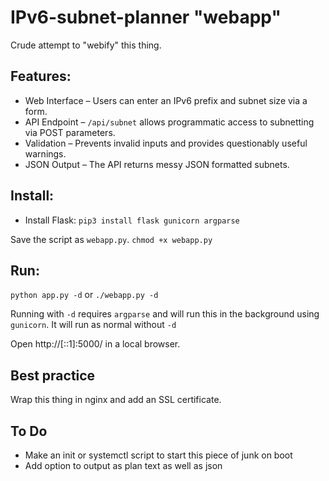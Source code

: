 # IPv6-subnet-planner "webapp"

Crude attempt to "webify" this thing.

## Features:
* Web Interface – Users can enter an IPv6 prefix and subnet size via a form.
* API Endpoint – `/api/subnet` allows programmatic access to subnetting via POST parameters.
* Validation – Prevents invalid inputs and provides questionably useful warnings.
* JSON Output – The API returns messy JSON formatted subnets.

## Install:
* Install Flask:
`pip3 install flask gunicorn argparse`

Save the script as `webapp.py`.
`chmod +x webapp.py`

## Run:
`python app.py -d`
or
`./webapp.py -d`

Running with `-d` requires `argparse` and will run this in the background using `gunicorn`. It will run as normal without `-d`

Open http://[::1]:5000/ in a local browser.

## Best practice
Wrap this thing in nginx and add an SSL certificate.

## To Do
* Make an init or systemctl script to start this piece of junk on boot
* Add option to output as plan text as well as json
